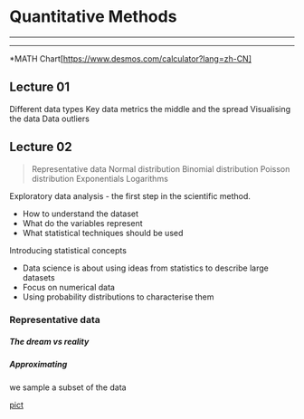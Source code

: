 # Quantitative Methods
---
---
\*MATH Chart[https://www.desmos.com/calculator?lang=zh-CN]
## Lecture 01
Different data types
Key data metrics
the middle and the spread
Visualising the data
Data outliers

## Lecture 02
> Representative data
Normal distribution
Binomial distribution
Poisson distribution
Exponentials
Logarithms

Exploratory data analysis - the first step in the scientific method.
- How to understand the dataset
- What do the variables represent
- What statistical techniques should be used

Introducing statistical concepts
- Data science is about using ideas from statistics to describe large datasets
- Focus on numerical data
- Using probability distributions to characterise them
 
### Representative data
##### The dream vs reality
##### Approximating
we sample a subset of the data





[pict](https://huanfachen.github.io/QM/sessions/week2_lecture.html#/not-everything-is-normal)